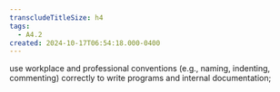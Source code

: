 ```yaml
---
transcludeTitleSize: h4
tags:
  - A4.2
created: 2024-10-17T06:54:18.000-0400
---
```

use workplace and professional conventions (e.g., naming, indenting, commenting) correctly to write programs and internal documentation;